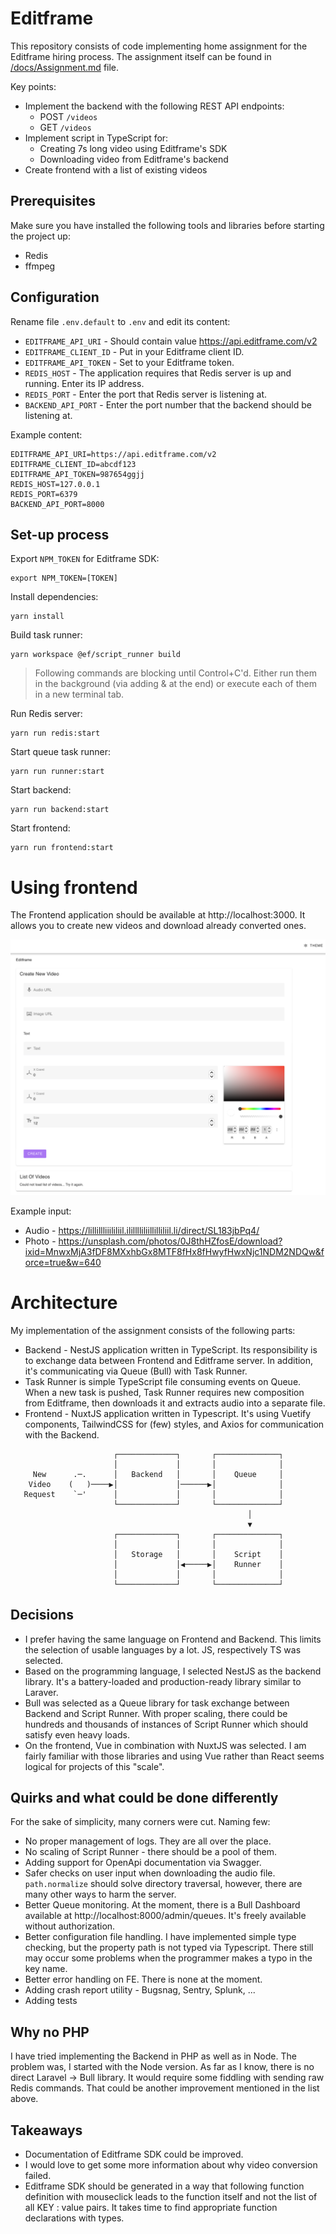 # Editframe

This repository consists of code implementing home assignment for the Editframe hiring process. The assignment itself can be found in [/docs/Assignment.md](./docs/Assignment.md) file.

Key points:

- Implement the backend with the following REST API endpoints:
  - POST `/videos`
  - GET `/videos`
- Implement script in TypeScript for:
  - Creating 7s long video using Editframe's SDK
  - Downloading video from Editframe's backend
- Create frontend with a list of existing videos

## Prerequisites

Make sure you have installed the following tools and libraries before starting the project up:

- Redis
- ffmpeg

## Configuration

Rename file `.env.default` to `.env` and edit its content:

- `EDITFRAME_API_URI` - Should contain value https://api.editframe.com/v2
- `EDITFRAME_CLIENT_ID` - Put in your Editframe client ID.
- `EDITFRAME_API_TOKEN` - Set to your Editframe token.
- `REDIS_HOST` - The application requires that Redis server is up and running. Enter its IP address.
- `REDIS_PORT` - Enter the port that Redis server is listening at.
- `BACKEND_API_PORT` - Enter the port number that the backend should be listening at.

Example content:

```
EDITFRAME_API_URI=https://api.editframe.com/v2
EDITFRAME_CLIENT_ID=abcdf123
EDITFRAME_API_TOKEN=987654ggjj
REDIS_HOST=127.0.0.1
REDIS_PORT=6379
BACKEND_API_PORT=8000
```

## Set-up process

Export `NPM_TOKEN` for Editframe SDK:

    export NPM_TOKEN=[TOKEN]

Install dependencies:

    yarn install

Build task runner:

    yarn workspace @ef/script_runner build

> Following commands are blocking until Control+C'd. Either run them in the background (via adding & at the end) or execute each of them in a new terminal tab.

Run Redis server:

    yarn run redis:start

Start queue task runner:

    yarn run runner:start

Start backend:

    yarn run backend:start

Start frontend:

    yarn run frontend:start

# Using frontend

The Frontend application should be available at http://localhost:3000. It allows you to create new videos and download already converted ones.

![Frontend](./docs/frontend.png)

Example input:

- Audio - https://lillillliiililiil.ililllliliillilliliil.li/direct/SL183jbPq4/
- Photo - https://unsplash.com/photos/0J8thHZfosE/download?ixid=MnwxMjA3fDF8MXxhbGx8MTF8fHx8fHwyfHwxNjc1NDM2NDQw&force=true&w=640

# Architecture

My implementation of the assignment consists of the following parts:
- Backend - NestJS application written in TypeScript. Its responsibility is to exchange data between Frontend and Editframe server. In addition, it's communicating via Queue (Bull) with Task Runner.
- Task Runner is simple TypeScript file consuming events on Queue. When a new task is pushed, Task Runner requires new composition from Editframe, then downloads it and extracts audio into a separate file.
- Frontend - NuxtJS application written in Typescript. It's using Vuetify components, TailwindCSS for (few) styles, and Axios for communication with the Backend.

```
                       ┌─────────────┐       ┌──────────────┐
                       │             │       │              │
     New      .─.      │   Backend   │       │    Queue     │
    Video    (   )────▶│             │──────▶│              │
   Request    `─'      │             │       │              │
                       └─────────────┘       └──────────────┘
                                                     │
                                                     ▼
                       ┌─────────────┐       ┌──────────────┐
                       │             │       │              │
                       │   Storage   │       │    Script    │
                       │             │◀─────▶│    Runner    │
                       │             │       │              │
                       └─────────────┘       └──────────────┘
```

## Decisions
- I prefer having the same language on Frontend and Backend. This limits the selection of usable languages by a lot. JS, respectively TS was selected.
- Based on the programming language, I selected NestJS as the backend library. It's a battery-loaded and production-ready library similar to Laraver.
- Bull was selected as a Queue library for task exchange between Backend and Script Runner. With proper scaling, there could be hundreds and thousands of instances of Script Runner which should satisfy even heavy loads.
- On the frontend, Vue in combination with NuxtJS was selected. I am fairly familiar with those libraries and using Vue rather than React seems logical for projects of this "scale".

## Quirks and what could be done differently

For the sake of simplicity, many corners were cut. Naming few:

- No proper management of logs. They are all over the place.
- No scaling of Script Runner - there should be a pool of them.
- Adding support for OpenApi documentation via Swagger.
- Safer checks on user input when downloading the audio file. `path.normalize` should solve directory traversal, however, there are many other ways to harm the server.
- Better Queue monitoring. At the moment, there is a Bull Dashboard available at http://localhost:8000/admin/queues. It's freely available without authorization.
- Better configuration file handling. I have implemented simple type checking, but the property path is not typed via Typescript. There still may occur some problems when the programmer makes a typo in the key name.
- Better error handling on FE. There is none at the moment.
- Adding crash report utility - Bugsnag, Sentry, Splunk, ...
- Adding tests

## Why no PHP

I have tried implementing the Backend in PHP as well as in Node. The problem was, I started with the Node version. As far as I know, there is no direct Laravel -> Bull library. It would require some fiddling with sending raw Redis commands. That could be another improvement mentioned in the list above.

## Takeaways

- Documentation of Editframe SDK could be improved.
- I would love to get some more information about why video conversion failed.
- Editframe SDK should be generated in a way that following function definition with mouseclick leads to the function itself and not the list of all KEY : value pairs. It takes time to find appropriate function declarations with types.
